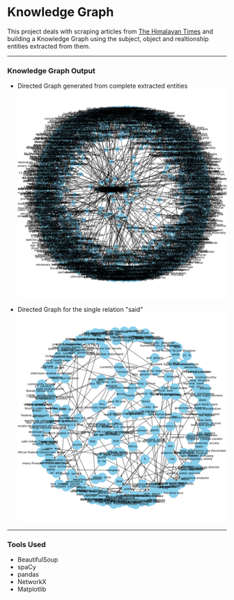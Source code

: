 # Knowledge Graph

This project deals with scraping articles from [The Himalayan Times](https://thehimalayantimes.com/) and building a Knowledge Graph using the subject, object and realtionship entities extracted from them.

***

### Knowledge Graph Output

* Directed Graph generated from complete extracted entities
![Knowledge Graph complete](knowledge_graph.png)

* Directed Graph for the single relation "said"
![Knowledge Graph for "said"](kg_single_relation.png)

***

### Tools Used

* BeautifulSoup
* spaCy
* pandas
* NetworkX
* Matplotlib